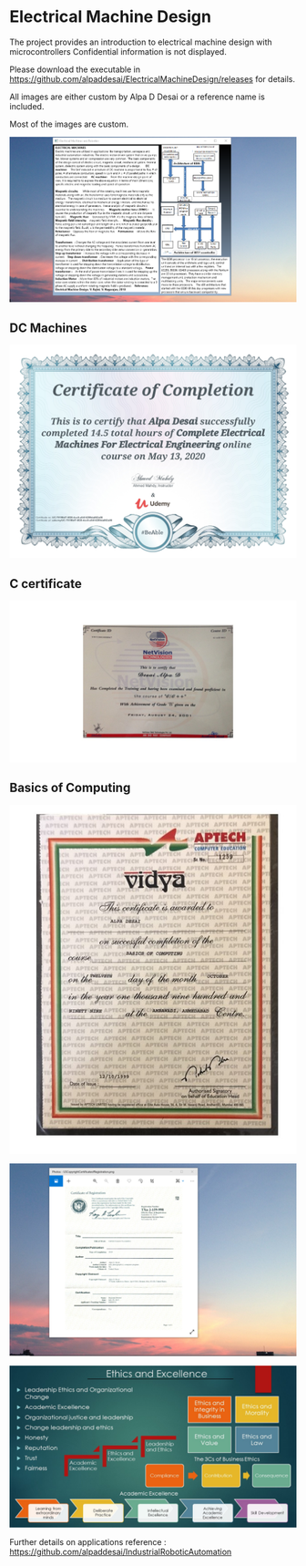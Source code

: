# Electrical Machine Design

The project provides an introduction to electrical machine design with microcontrollers
Confidential information is not displayed. 

Please download the executable in https://github.com/alpaddesai/ElectricalMachineDesign/releases for details.

All images are either custom by Alpa D Desai or a reference name is included.

Most of the images are custom. 

![image](ElectricalMachineDesign.png)

## DC Machines
![image](DCMachines.jpg)

## C certificate
![image](C_Certificate.jpg)

## Basics of Computing
![image](BasicsOfComputing.jpg)

![image](USCopyrightCertificate.png)

![image](Ethics.jpg)

Further details on applications reference : https://github.com/alpaddesai/IndustrialRoboticAutomation
